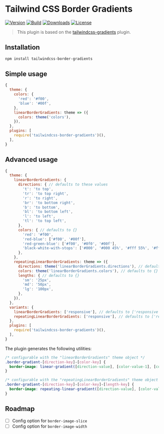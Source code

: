 # Tailwind CSS Border Gradients

[![Version][npm-version-shield]][npm]
[![Build][github-ci-shield]][github-ci]
[![Downloads][npm-stats-shield]][npm]
[![License][license-shield]][license]

> This plugin is based on the [tailwindcss-gradients](https://github.com/benface/tailwindcss-gradients) plugin.

## Installation

```bash
npm install tailwindcss-border-gradients
```

## Simple usage

```js
{
  theme: {
    colors: {
      'red': '#f00',
      'blue': '#00f',
    },
    linearBorderGradients: theme => ({
      colors: theme('colors'),
    }),
  },
  plugins: [
    require('tailwindcss-border-gradients')(),
  ],
}
```

## Advanced usage

```js
{
  theme: {
    linearBorderGradients: {
      directions: { // defaults to these values
        't': 'to top',
        'tr': 'to top right',
        'r': 'to right',
        'br': 'to bottom right',
        'b': 'to bottom',
        'bl': 'to bottom left',
        'l': 'to left',
        'tl': 'to top left',
      },
      colors: { // defaults to {}
        'red': '#f00',
        'red-blue': ['#f00', '#00f'],
        'red-green-blue': ['#f00', '#0f0', '#00f'],
        'black-white-with-stops': ['#000', '#000 45%', '#fff 55%', '#fff'],
      },
    },
    repeatingLinearBorderGradients: theme => ({
      directions: theme('linearBorderGradients.directions'), // defaults to the same values as linearBorderGradients’ directions
      colors: theme('linearBorderGradients.colors'), // defaults to {}
      lengths: { // defaults to {}
        'sm': '25px',
        'md': '50px',
        'lg': '100px',
      },
    }),
  },
  variants: {
    linearBorderGradients: ['responsive'], // defaults to ['responsive']
    repeatingLinearBorderGradients: ['responsive'], // defaults to ['responsive']
  },
  plugins: [
    require('tailwindcss-border-gradients')(),
  ],
}
```

The plugin generates the following utilities:

```css
/* configurable with the "linearBorderGradients" theme object */
.border-gradient-[direction-key]-[color-key] {
  border-image: linear-gradient([direction-value], [color-value-1], [color-value-2], [...]) 1;
}

/* configurable with the "repeatingLinearBorderGradients" theme object */
.border-gradient-[direction-key]-[color-key]-[length-key] {
  border-image: repeating-linear-gradient([direction-value], [color-value-1], [color-value-2], [...] [length-value]) 1;
}
```

## Roadmap

- [ ] Config option for `border-image-slice`
- [ ] Config option for `border-image-width`

[npm]: https://www.npmjs.com/package/tailwindcss-border-gradients
[npm-version-shield]: https://img.shields.io/npm/v/tailwindcss-border-gradients.svg?style=flat-square
[npm-stats-shield]: https://img.shields.io/npm/dt/tailwindcss-border-gradients.svg?style=flat-square
[github-ci]: https://github.com/cossssmin/tailwindcss-border-gradients/
[github-ci-shield]: https://img.shields.io/github/workflow/status/cossssmin/tailwindcss-border-gradients/Node.js%20CI?style=flat-square
[license]: ./LICENSE
[license-shield]: https://img.shields.io/npm/l/tailwindcss-border-gradients.svg?style=flat-square
